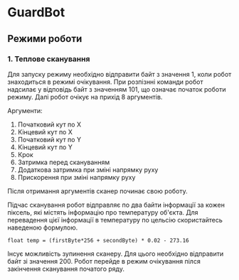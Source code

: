 # GuardBot

## Режими роботи

### 1. Теплове сканування
Для запуску режиму необхідно відправити байт з значення 1, коли робот знаходиться в режимі очікування. При розпізнні команди робот надсилає у відповідь байт з значенням 101, що означає початок роботи режиму. Далі робот очікує на прихід 8 аргументів.

Аргументи:
1. Початковий кут по Х
2. Кінцевий кут по Х
3. Початковий кут по Y
4. Кінцевий кут по Y
5. Крок
6. Затримка перед скануванням
7. Додаткова затримка при зміні напрямку руху
8. Прискорення при зміні напрямку руху

Після отримання аргументів сканер починає свою роботу.

Підчас сканування робот відправляє по два байти інформації за кожен піксель, які містять інформацію про температуру об'єкта. Для перевадення цієї інформації в температуру по цельсію скористайтесь наведеною формулою.

` float temp = (firstByte*256 + secondByte) * 0.02 - 273.16 `

Інсує можливість зупинення сканеру. Для цього необхідно відправити байт зі значення 200. Робот перейде в режим очікування пілся закінчення сканування початого ряду.
